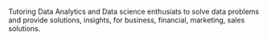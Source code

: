 Tutoring Data Analytics and Data science enthusiats to solve data problems and provide solutions, insights, for business, financial, marketing, sales solutions.  